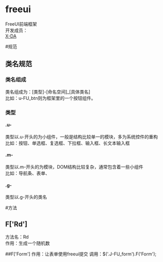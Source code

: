 # freeui
FreeUI前端框架<br>
开发成员：<br>
[X-DA](http://weibo.com/u/1957155830)

#规范
## 类名规范
### 类名组成
类名组成为：[类型]-[命名空间]_[具体类名]<br>
比如：u-FU_btn则为框架里的一个按钮组件。

### 类型
#### .u-
类型以.u-开头的为小组件，一般是结构比较单一的模块，多为系统控件的重构<br>
比如：按钮、单选框、复选框、下拉框、输入框、长文本输入框

#### .m-
类型以.m-开头的为模块，DOM结构比较复杂，通常包含着一些小组件<br>
比如：导航条、表单、

#### .g-
类型以.g-开头的类名


#方法

## F['Rd']
方法名：Rd<br>
作用：生成一个随机数<br>

##F['Form']
作用：让表单使用freeui提交
调用：$('.J-FU_form').F('Form');


